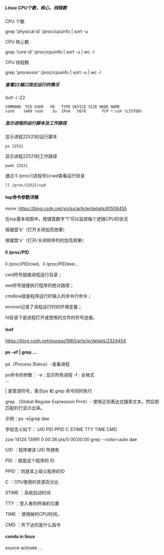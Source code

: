 

##### Linux CPU个数，核心，线程数

CPU 个数

grep 'physical id' /proc/cpuinfo | sort -u

CPU 核心数

grep 'core id' /proc/cpuinfo | sort -u | wc -l

CPU 线程数

grep 'processor' /proc/cpuinfo | sort -u | wc -l

##### 查看22端口现在运行的情况 

lsof -i :22

```text
COMMAND  PID USER   FD   TYPE DEVICE SIZE NODE NAME
sshd    1409 root    3u  IPv6   5678       TCP *:ssh (LISTEN)
```



##### 显示进程的运行脚本及工作路径

显示进程22521的运行脚本

`ps 22521`

显示进程22521的工作路径

`pwdx 22521`

通过 ll /proc/{进程号}/cwd查看运行目录

`ll /proc/22521/cwd`



#### top命令参数详解

more: <https://blog.csdn.net/yjclsx/article/details/81508455>

在top基本视图中，按键盘数字“1”可以监控每个逻辑CPU的状况

按键盘‘b’（打开关闭加亮效果）

按键盘‘x’（打开/关闭排序列的加亮效果）





#### ll /proc/PID

ll /proc/PID/cwd、ll /proc/PID/exe...

cwd符号链接进程运行目录；

exe符号链接执行程序的绝对路径；

cmdline就是程序运行时输入的命令行命令；

environ记录了进程运行时的环境变量；

fd目录下是进程打开或使用的文件的符号连接。



#### lsof

https://blog.csdn.net/guoguo1980/article/details/2324454



#### ps -ef | grep ...

ps（Process Status）-查看进程

ps命令的参数： 
-e : 显示所有进程 
-f : 全格式 <br>...

| 是管道符号，表示ps 和 grep 命令同时执行

grep （Global Regular Expression Print）- 使用正则表达式搜索文本，然后把匹配的行显示出来。

示例：ps -e|grep dae

字段含义如下：
UID       PID       PPID      C     STIME    TTY       TIME         CMD

zzw      14124   13991      0     00:38      pts/0      00:00:00    grep --color=auto dae

UID      ：程序被该 UID 所拥有

PID      ：就是这个程序的 ID 

PPID    ：则是其上级父程序的ID

C          ：CPU使用的资源百分比

STIME ：系统启动时间

TTY     ：登入者的终端机位置

TIME   ：使用掉的CPU时间。

CMD   ：所下达的是什么指令



#### conda in linux

source activate ...







